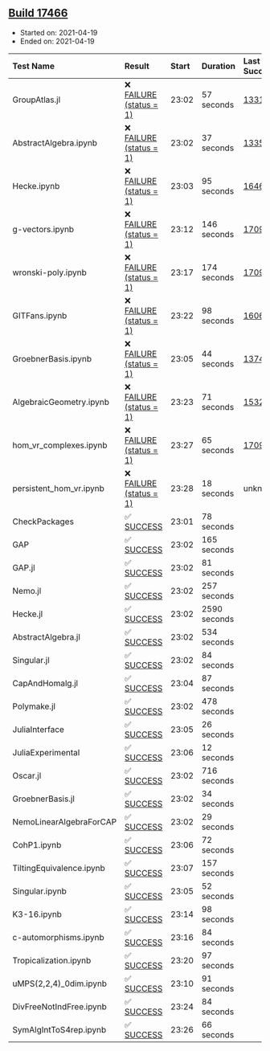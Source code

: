 ## [Build 17466](https://oscarci.mathematik.uni-kl.de/job/oscar/17466/)

* Started on: 2021-04-19
* Ended on: 2021-04-19

| Test Name    | Result | Start | Duration | Last Success | First Failure |
|:-------------|:-------|:------|:---------|:-------------|:--------------|
| GroupAtlas.jl | ❌ [FAILURE (status = 1)](https://oscarci.mathematik.uni-kl.de/job/oscar/17466/artifact/logs/build-17466/GroupAtlas.jl.log) | 23:02 | 57 seconds | [13311](https://oscarci.mathematik.uni-kl.de/job/oscar/13311/) | [13312](https://oscarci.mathematik.uni-kl.de/job/oscar/13312/) |
| AbstractAlgebra.ipynb | ❌ [FAILURE (status = 1)](https://oscarci.mathematik.uni-kl.de/job/oscar/17466/artifact/logs/build-17466/AbstractAlgebra.ipynb.log) | 23:02 | 37 seconds | [13355](https://oscarci.mathematik.uni-kl.de/job/oscar/13355/) | [13356](https://oscarci.mathematik.uni-kl.de/job/oscar/13356/) |
| Hecke.ipynb | ❌ [FAILURE (status = 1)](https://oscarci.mathematik.uni-kl.de/job/oscar/17466/artifact/logs/build-17466/Hecke.ipynb.log) | 23:03 | 95 seconds | [16463](https://oscarci.mathematik.uni-kl.de/job/oscar/16463/) | [16464](https://oscarci.mathematik.uni-kl.de/job/oscar/16464/) |
| g-vectors.ipynb | ❌ [FAILURE (status = 1)](https://oscarci.mathematik.uni-kl.de/job/oscar/17466/artifact/logs/build-17466/g-vectors.ipynb.log) | 23:12 | 146 seconds | [17099](https://oscarci.mathematik.uni-kl.de/job/oscar/17099/) | [17100](https://oscarci.mathematik.uni-kl.de/job/oscar/17100/) |
| wronski-poly.ipynb | ❌ [FAILURE (status = 1)](https://oscarci.mathematik.uni-kl.de/job/oscar/17466/artifact/logs/build-17466/wronski-poly.ipynb.log) | 23:17 | 174 seconds | [17098](https://oscarci.mathematik.uni-kl.de/job/oscar/17098/) | [17099](https://oscarci.mathematik.uni-kl.de/job/oscar/17099/) |
| GITFans.ipynb | ❌ [FAILURE (status = 1)](https://oscarci.mathematik.uni-kl.de/job/oscar/17466/artifact/logs/build-17466/GITFans.ipynb.log) | 23:22 | 98 seconds | [16068](https://oscarci.mathematik.uni-kl.de/job/oscar/16068/) | [16069](https://oscarci.mathematik.uni-kl.de/job/oscar/16069/) |
| GroebnerBasis.ipynb | ❌ [FAILURE (status = 1)](https://oscarci.mathematik.uni-kl.de/job/oscar/17466/artifact/logs/build-17466/GroebnerBasis.ipynb.log) | 23:05 | 44 seconds | [13748](https://oscarci.mathematik.uni-kl.de/job/oscar/13748/) | [13749](https://oscarci.mathematik.uni-kl.de/job/oscar/13749/) |
| AlgebraicGeometry.ipynb | ❌ [FAILURE (status = 1)](https://oscarci.mathematik.uni-kl.de/job/oscar/17466/artifact/logs/build-17466/AlgebraicGeometry.ipynb.log) | 23:23 | 71 seconds | [15322](https://oscarci.mathematik.uni-kl.de/job/oscar/15322/) | [15323](https://oscarci.mathematik.uni-kl.de/job/oscar/15323/) |
| hom_vr_complexes.ipynb | ❌ [FAILURE (status = 1)](https://oscarci.mathematik.uni-kl.de/job/oscar/17466/artifact/logs/build-17466/hom_vr_complexes.ipynb.log) | 23:27 | 65 seconds | [17099](https://oscarci.mathematik.uni-kl.de/job/oscar/17099/) | [17100](https://oscarci.mathematik.uni-kl.de/job/oscar/17100/) |
| persistent_hom_vr.ipynb | ❌ [FAILURE (status = 1)](https://oscarci.mathematik.uni-kl.de/job/oscar/17466/artifact/logs/build-17466/persistent_hom_vr.ipynb.log) | 23:28 | 18 seconds | unknown | unknown |
| CheckPackages | ✅ [SUCCESS](https://oscarci.mathematik.uni-kl.de/job/oscar/17466/artifact/logs/build-17466/CheckPackages.log) | 23:01 | 78 seconds |  |  |
| GAP | ✅ [SUCCESS](https://oscarci.mathematik.uni-kl.de/job/oscar/17466/artifact/logs/build-17466/GAP.log) | 23:02 | 165 seconds |  |  |
| GAP.jl | ✅ [SUCCESS](https://oscarci.mathematik.uni-kl.de/job/oscar/17466/artifact/logs/build-17466/GAP.jl.log) | 23:02 | 81 seconds |  |  |
| Nemo.jl | ✅ [SUCCESS](https://oscarci.mathematik.uni-kl.de/job/oscar/17466/artifact/logs/build-17466/Nemo.jl.log) | 23:02 | 257 seconds |  |  |
| Hecke.jl | ✅ [SUCCESS](https://oscarci.mathematik.uni-kl.de/job/oscar/17466/artifact/logs/build-17466/Hecke.jl.log) | 23:02 | 2590 seconds |  |  |
| AbstractAlgebra.jl | ✅ [SUCCESS](https://oscarci.mathematik.uni-kl.de/job/oscar/17466/artifact/logs/build-17466/AbstractAlgebra.jl.log) | 23:02 | 534 seconds |  |  |
| Singular.jl | ✅ [SUCCESS](https://oscarci.mathematik.uni-kl.de/job/oscar/17466/artifact/logs/build-17466/Singular.jl.log) | 23:02 | 84 seconds |  |  |
| CapAndHomalg.jl | ✅ [SUCCESS](https://oscarci.mathematik.uni-kl.de/job/oscar/17466/artifact/logs/build-17466/CapAndHomalg.jl.log) | 23:04 | 87 seconds |  |  |
| Polymake.jl | ✅ [SUCCESS](https://oscarci.mathematik.uni-kl.de/job/oscar/17466/artifact/logs/build-17466/Polymake.jl.log) | 23:02 | 478 seconds |  |  |
| JuliaInterface | ✅ [SUCCESS](https://oscarci.mathematik.uni-kl.de/job/oscar/17466/artifact/logs/build-17466/JuliaInterface.log) | 23:05 | 26 seconds |  |  |
| JuliaExperimental | ✅ [SUCCESS](https://oscarci.mathematik.uni-kl.de/job/oscar/17466/artifact/logs/build-17466/JuliaExperimental.log) | 23:06 | 12 seconds |  |  |
| Oscar.jl | ✅ [SUCCESS](https://oscarci.mathematik.uni-kl.de/job/oscar/17466/artifact/logs/build-17466/Oscar.jl.log) | 23:02 | 716 seconds |  |  |
| GroebnerBasis.jl | ✅ [SUCCESS](https://oscarci.mathematik.uni-kl.de/job/oscar/17466/artifact/logs/build-17466/GroebnerBasis.jl.log) | 23:02 | 34 seconds |  |  |
| NemoLinearAlgebraForCAP | ✅ [SUCCESS](https://oscarci.mathematik.uni-kl.de/job/oscar/17466/artifact/logs/build-17466/NemoLinearAlgebraForCAP.log) | 23:02 | 29 seconds |  |  |
| CohP1.ipynb | ✅ [SUCCESS](https://oscarci.mathematik.uni-kl.de/job/oscar/17466/artifact/logs/build-17466/CohP1.ipynb.log) | 23:06 | 72 seconds |  |  |
| TiltingEquivalence.ipynb | ✅ [SUCCESS](https://oscarci.mathematik.uni-kl.de/job/oscar/17466/artifact/logs/build-17466/TiltingEquivalence.ipynb.log) | 23:07 | 157 seconds |  |  |
| Singular.ipynb | ✅ [SUCCESS](https://oscarci.mathematik.uni-kl.de/job/oscar/17466/artifact/logs/build-17466/Singular.ipynb.log) | 23:05 | 52 seconds |  |  |
| K3-16.ipynb | ✅ [SUCCESS](https://oscarci.mathematik.uni-kl.de/job/oscar/17466/artifact/logs/build-17466/K3-16.ipynb.log) | 23:14 | 98 seconds |  |  |
| c-automorphisms.ipynb | ✅ [SUCCESS](https://oscarci.mathematik.uni-kl.de/job/oscar/17466/artifact/logs/build-17466/c-automorphisms.ipynb.log) | 23:16 | 84 seconds |  |  |
| Tropicalization.ipynb | ✅ [SUCCESS](https://oscarci.mathematik.uni-kl.de/job/oscar/17466/artifact/logs/build-17466/Tropicalization.ipynb.log) | 23:20 | 97 seconds |  |  |
| uMPS(2,2,4)_0dim.ipynb | ✅ [SUCCESS](https://oscarci.mathematik.uni-kl.de/job/oscar/17466/artifact/logs/build-17466/uMPS-2-2-4-_0dim.ipynb.log) | 23:10 | 91 seconds |  |  |
| DivFreeNotIndFree.ipynb | ✅ [SUCCESS](https://oscarci.mathematik.uni-kl.de/job/oscar/17466/artifact/logs/build-17466/DivFreeNotIndFree.ipynb.log) | 23:24 | 84 seconds |  |  |
| SymAlgIntToS4rep.ipynb | ✅ [SUCCESS](https://oscarci.mathematik.uni-kl.de/job/oscar/17466/artifact/logs/build-17466/SymAlgIntToS4rep.ipynb.log) | 23:26 | 66 seconds |  |  |

